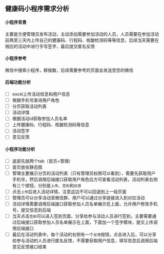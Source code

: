 ## 健康码小程序需求分析
#### 小程序背景
主要是方便管理员发布活动，主动添加需要参加活动的人员，人员需要在参加活动前两至三天内上传自己的健康码、行程码、核酸检测码等等信息，后续当天需要在相应的活动中进行手写签字，最后提交匿名反馈
#### 小程序参考
微信中搜索小程序，群报数，后续需要参考的页面会发送至您的微信
#### 后端功能分析
- [ ] excel上传活动信息和用户信息
- [ ] 根据手机号查询用户角色
- [ ] 分页获取活动列表
- [ ] 活动详情
- [ ] 根据活动id获取参加人员名单
- [ ] 上传健康码、行程码、核酸检测码等信息
- [ ] 活动签字
- [ ] 意见反馈
#### 小程序功能分析
- [ ] 底部先就两个tab（首页+管理）
- [ ] 首页放张静态图
- [ ] 管理主要展示分页的活动列表（只有管理员权限可以看到），需要先获取用户手机号，然后调用后端接口获取用户角色后方可查看活动列表，活动列表右侧有三个按钮，分别是`上传`、`签到`和`反馈`
- [ ] 点击`上传`后进入活动详情，注意这边不可以回退到上一级页面
- [ ] 管理员可以分享活动至微信群，用户可以通过分享链接进入到对应活动
- [ ] 活动详情需要调用后端接口获取参加人员名单展示在上面，允许用户修改手机号，提交信息到后端
- [ ] 当天点击`签到`可以进入签到页面，分享给参与活动人员进行签到，主要需要通过后端接口获取参加人员名单展示在上面，下面加一个签字模块，提交上传调用后端接口
- [ ] 最后在活动列表中，每个活动的右侧有一个`反馈`按钮，点击进入后，可以分享给参与活动的人员进行匿名反馈，不需要获取用户信息，填写信息后调用后端意见反馈接口结束